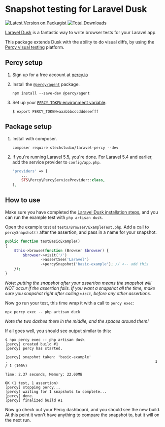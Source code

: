 # Snapshot testing for Laravel Dusk
[![Latest Version on Packagist](https://img.shields.io/packagist/v/stechstudio/laravel-percy.svg?style=flat-square)](https://packagist.org/packages/stechstudio/laravel-percy)
[![Total Downloads](https://img.shields.io/packagist/dt/stechstudio/laravel-percy.svg?style=flat-square)](https://packagist.org/packages/stechstudio/laravel-percy)

[Laravel Dusk](https://laravel.com/docs/master/dusk) is a fantastic way to write browser tests for your Laravel app. 

This package extends Dusk with the ability to do visual diffs, by using the [Percy visual testing](https://percy.io/) platform.

## Percy setup

1. Sign up for a free account at [percy.io](https://percy.io)

2. Install the [`@percy/agent`](https://www.npmjs.com/package/@percy/agent) package.

    ```
    npm install --save-dev @percy/agent
    ```
    
3. Set up your [`PERCY_TOKEN` environment variable](https://docs.percy.io/docs/environment-variables). 

    ```
    $ export PERCY_TOKEN=aaabbbcccdddeeefff
    ```
    
## Package setup

1. Install with composer.

    ```
    composer require stechstudio/laravel-percy --dev
    ```
    
2. If you're running Laravel 5.5, you're done. For Laravel 5.4 and earlier, add the service provider to `config/app.php`.

    ```php
    'providers' => [
        ...
        STS\Percy\PercyServiceProvider::class,
    ],
    ``` 
    
## How to use

Make sure you have completed the [Laravel Dusk installation steps](https://laravel.com/docs/master/dusk#installation), and you can run the example test with `php artisan dusk`.

Open the example test at `tests/Browser/ExampleTest.php`. Add a call to `percySnapshot()` after the assertion, and pass in a name for your snapshot.

```php
public function testBasicExample()
{
    $this->browse(function (Browser $browser) {
        $browser->visit('/')
                ->assertSee('Laravel')
                ->percySnapshot('basic-example'); // <-- add this
    });
}
```

*Note: putting the snapshot after your assertion means the snapshot will NOT occur if the assertion fails. If you want 
a snapshot all the time, make sure you snapshot right after calling `visit`, before any other assertions.*

Now go run your test, this time wrap it with a call to `percy exec`:

```
npx percy exec -- php artisan duck
```

*Note the two dashes there in the middle, and the spaces around them!*

If all goes well, you should see output similar to this:

```
$ npx percy exec -- php artisan dusk
[percy] created build #1
[percy] percy has started.

[percy] snapshot taken: 'basic-example'
.                                                                   1 / 1 (100%)

Time: 2.37 seconds, Memory: 22.00MB

OK (1 test, 1 assertion)
[percy] stopping percy...
[percy] waiting for 1 snapshots to complete...
[percy] done.
[percy] finalized build #1
```

Now go check out your Percy dashboard, and you should see the new build. At this point it won't have anything to compare the snapshot to, but it will on the next run.